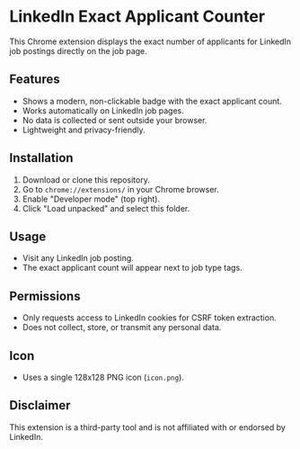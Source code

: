 # LinkedIn Exact Applicant Counter

This Chrome extension displays the exact number of applicants for LinkedIn job postings directly on the job page.

## Features

- Shows a modern, non-clickable badge with the exact applicant count.
- Works automatically on LinkedIn job pages.
- No data is collected or sent outside your browser.
- Lightweight and privacy-friendly.

## Installation

1. Download or clone this repository.
2. Go to `chrome://extensions/` in your Chrome browser.
3. Enable "Developer mode" (top right).
4. Click "Load unpacked" and select this folder.

## Usage

- Visit any LinkedIn job posting.
- The exact applicant count will appear next to job type tags.

## Permissions

- Only requests access to LinkedIn cookies for CSRF token extraction.
- Does not collect, store, or transmit any personal data.

## Icon

- Uses a single 128x128 PNG icon (`icon.png`).

## Disclaimer

This extension is a third-party tool and is not affiliated with or endorsed by LinkedIn.

##